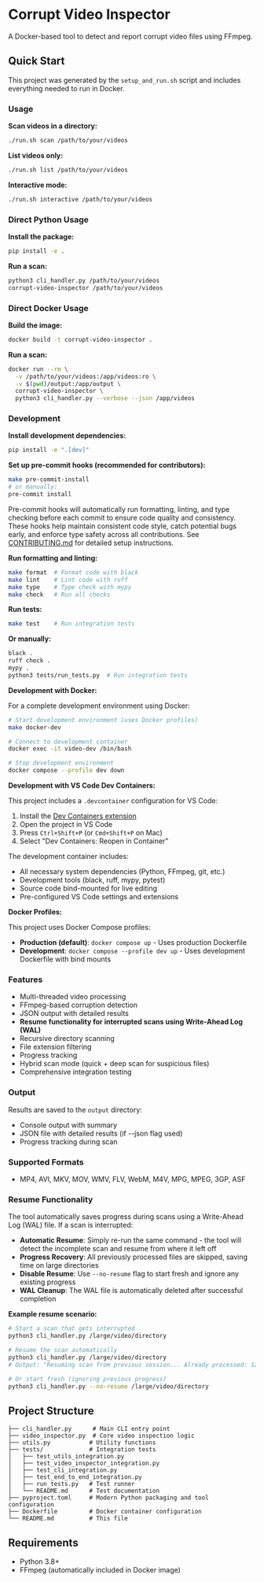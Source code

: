# Corrupt Video Inspector

A Docker-based tool to detect and report corrupt video files using FFmpeg.

## Quick Start

This project was generated by the `setup_and_run.sh` script and includes everything needed to run in Docker.

### Usage

**Scan videos in a directory:**
```bash
./run.sh scan /path/to/your/videos
```

**List videos only:**
```bash
./run.sh list /path/to/your/videos
```

**Interactive mode:**
```bash
./run.sh interactive /path/to/your/videos
```

### Direct Python Usage

**Install the package:**
```bash
pip install -e .
```

**Run a scan:**
```bash
python3 cli_handler.py /path/to/your/videos
corrupt-video-inspector /path/to/your/videos
```

### Direct Docker Usage

**Build the image:**
```bash
docker build -t corrupt-video-inspector .
```

**Run a scan:**
```bash
docker run --rm \
  -v /path/to/your/videos:/app/videos:ro \
  -v $(pwd)/output:/app/output \
  corrupt-video-inspector \
  python3 cli_handler.py --verbose --json /app/videos
```

### Development

**Install development dependencies:**
```bash
pip install -e ".[dev]"
```

**Set up pre-commit hooks (recommended for contributors):**
```bash
make pre-commit-install
# or manually:
pre-commit install
```

Pre-commit hooks will automatically run formatting, linting, and type checking before each commit to ensure code quality and consistency. These hooks help maintain consistent code style, catch potential bugs early, and enforce type safety across all contributions. See [CONTRIBUTING.md](CONTRIBUTING.md) for detailed setup instructions.

**Run formatting and linting:**
```bash
make format  # Format code with black
make lint    # Lint code with ruff
make type    # Type check with mypy
make check   # Run all checks
```

**Run tests:**
```bash
make test    # Run integration tests
```

**Or manually:**
```bash
black .
ruff check .
mypy .
python3 tests/run_tests.py  # Run integration tests
```

**Development with Docker:**

For a complete development environment using Docker:

```bash
# Start development environment (uses Docker profiles)
make docker-dev

# Connect to development container
docker exec -it video-dev /bin/bash

# Stop development environment
docker compose --profile dev down
```

**Development with VS Code Dev Containers:**

This project includes a `.devcontainer` configuration for VS Code:

1. Install the [Dev Containers extension](https://marketplace.visualstudio.com/items?itemName=ms-vscode-remote.remote-containers)
2. Open the project in VS Code
3. Press `Ctrl+Shift+P` (or `Cmd+Shift+P` on Mac)
4. Select "Dev Containers: Reopen in Container"

The development container includes:
- All necessary system dependencies (Python, FFmpeg, git, etc.)
- Development tools (black, ruff, mypy, pytest)
- Source code bind-mounted for live editing
- Pre-configured VS Code settings and extensions

**Docker Profiles:**

This project uses Docker Compose profiles:

- **Production (default)**: `docker compose up` - Uses production Dockerfile
- **Development**: `docker compose --profile dev up` - Uses development Dockerfile with bind mounts

### Features

- Multi-threaded video processing
- FFmpeg-based corruption detection
- JSON output with detailed results
- **Resume functionality for interrupted scans using Write-Ahead Log (WAL)**
- Recursive directory scanning
- File extension filtering
- Progress tracking
- Hybrid scan mode (quick + deep scan for suspicious files)
- Comprehensive integration testing

### Output

Results are saved to the `output` directory:
- Console output with summary
- JSON file with detailed results (if --json flag used)
- Progress tracking during scan

### Supported Formats

- MP4, AVI, MKV, MOV, WMV, FLV, WebM, M4V, MPG, MPEG, 3GP, ASF

### Resume Functionality

The tool automatically saves progress during scans using a Write-Ahead Log (WAL) file. If a scan is interrupted:

- **Automatic Resume**: Simply re-run the same command - the tool will detect the incomplete scan and resume from where it left off
- **Progress Recovery**: All previously processed files are skipped, saving time on large directories
- **Disable Resume**: Use `--no-resume` flag to start fresh and ignore any existing progress
- **WAL Cleanup**: The WAL file is automatically deleted after successful completion

**Example resume scenario:**
```bash
# Start a scan that gets interrupted
python3 cli_handler.py /large/video/directory

# Resume the scan automatically
python3 cli_handler.py /large/video/directory
# Output: "Resuming scan from previous session... Already processed: 1247 files"

# Or start fresh (ignoring previous progress)
python3 cli_handler.py --no-resume /large/video/directory
```

## Project Structure

```
├── cli_handler.py      # Main CLI entry point
├── video_inspector.py  # Core video inspection logic
├── utils.py           # Utility functions
├── tests/             # Integration tests
│   ├── test_utils_integration.py
│   ├── test_video_inspector_integration.py
│   ├── test_cli_integration.py
│   ├── test_end_to_end_integration.py
│   ├── run_tests.py   # Test runner
│   └── README.md      # Test documentation
├── pyproject.toml     # Modern Python packaging and tool configuration
├── Dockerfile         # Docker container configuration
└── README.md          # This file
```

## Requirements

- Python 3.8+
- FFmpeg (automatically included in Docker image)

